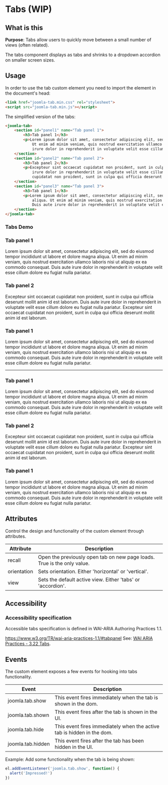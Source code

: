 # Tabs (WIP)

## What is this
**Purpose**: Tabs allow users to quickly move between a small number of views (often related).

The tabs component displays as tabs and shrinks to a dropdown accordion on smaller screen sizes.

## Usage
In order to use the tab custom element you need to import the element in the document's head:
```html
<link href="joomla-tab.min.css" rel="stylesheet">
<script src="joomla-tab.min.js"></script>
```

The simplified version of the tabs:
```html
<joomla-tab>
	<section id="panel1" name="Tab panel 1">
		<h3>Tab panel 1</h3>
		<p>Lorem ipsum dolor sit amet, consectetur adipiscing elit, sed do eiusmod tempor incididunt ut labore et dolore magna aliqua.
			Ut enim ad minim veniam, quis nostrud exercitation ullamco laboris nisi ut aliquip ex ea commodo consequat. Duis aute
			irure dolor in reprehenderit in voluptate velit esse cillum dolore eu fugiat nulla pariatur.</p>
	</section>
	<section id="panel2" name="Tab panel 2">
		<h3>Tab panel 2</h3>
		<p>Excepteur sint occaecat cupidatat non proident, sunt in culpa qui officia deserunt mollit anim id est laborum. Duis aute
			irure dolor in reprehenderit in voluptate velit esse cillum dolore eu fugiat nulla pariatur. Excepteur sint occaecat
			cupidatat non proident, sunt in culpa qui officia deserunt mollit anim id est laborum.</p>
	</section>
	<section id="panel3" name="Tab panel 3">
		<h3>Tab panel 1</h3>
		<p>Lorem ipsum dolor sit amet, consectetur adipiscing elit, sed do eiusmod tempor incididunt ut labore et dolore magna
			aliqua. Ut enim ad minim veniam, quis nostrud exercitation ullamco laboris nisi ut aliquip ex ea commodo consequat.
			Duis aute irure dolor in reprehenderit in voluptate velit esse cillum dolore eu fugiat nulla pariatur.</p>
	</section>
</joomla-tab>
```

### Tabs Demo

<div class="mermaid">
<joomla-tab view="accordion" recall="false">
	<section id="panel1" name="Tab panel 1">
		<h3>Tab panel 1</h3>
		<p>Lorem ipsum dolor sit amet, consectetur adipiscing elit, sed do eiusmod tempor incididunt ut labore et dolore magna aliqua. Ut enim ad minim veniam, quis nostrud exercitation ullamco laboris nisi ut aliquip ex ea commodo consequat. Duis aute irure dolor in reprehenderit in voluptate velit esse cillum dolore eu fugiat nulla pariatur.</p>
	</section>
	<section id="panel2" name="Tab panel 2">
		<h3>Tab panel 2</h3><p>Excepteur sint occaecat cupidatat non proident, sunt in culpa qui officia deserunt mollit anim id est laborum. Duis aute irure dolor in reprehenderit in voluptate velit esse cillum dolore eu fugiat nulla pariatur. Excepteur sint occaecat cupidatat non proident, sunt in culpa qui officia deserunt mollit anim id est laborum.</p>
	</section>
	<section id="panel3" name="Tab panel 3">
		<h3>Tab panel 1</h3><p>Lorem ipsum dolor sit amet, consectetur adipiscing elit, sed do eiusmod tempor incididunt ut labore et dolore magna aliqua. Ut enim ad minim veniam, quis nostrud exercitation ullamco laboris nisi ut aliquip ex ea commodo consequat. Duis aute irure dolor in reprehenderit in voluptate velit esse cillum dolore eu fugiat nulla pariatur.</p>
	</section>
</joomla-tab>

<hr>
<joomla-tab recall="false">
	<section id="panel1" name="Tab panel 1">
		<h3>Tab panel 1</h3>
		<p>Lorem ipsum dolor sit amet, consectetur adipiscing elit, sed do eiusmod tempor incididunt ut labore et dolore magna aliqua. Ut enim ad minim veniam, quis nostrud exercitation ullamco laboris nisi ut aliquip ex ea commodo consequat. Duis aute irure dolor in reprehenderit in voluptate velit esse cillum dolore eu fugiat nulla pariatur.</p>
	</section>
	<section id="panel2" name="Tab panel 2">
		<h3>Tab panel 2</h3><p>Excepteur sint occaecat cupidatat non proident, sunt in culpa qui officia deserunt mollit anim id est laborum. Duis aute irure dolor in reprehenderit in voluptate velit esse cillum dolore eu fugiat nulla pariatur. Excepteur sint occaecat cupidatat non proident, sunt in culpa qui officia deserunt mollit anim id est laborum.</p>
	</section>
	<section id="panel3" name="Tab panel 3">
		<h3>Tab panel 1</h3><p>Lorem ipsum dolor sit amet, consectetur adipiscing elit, sed do eiusmod tempor incididunt ut labore et dolore magna aliqua. Ut enim ad minim veniam, quis nostrud exercitation ullamco laboris nisi ut aliquip ex ea commodo consequat. Duis aute irure dolor in reprehenderit in voluptate velit esse cillum dolore eu fugiat nulla pariatur.</p>
	</section>
</joomla-tab>
</div>

## Attributes
Control the design and functionality of the custom element through attributes.

|Attribute		|Description|
|---------------|-----------------------------------------------------------------------------------------------|
|recall			|Open the previously open tab on new page loads. True is the only value.|
|orientation	|Sets orientation. Either 'horizontal' or 'vertical'.|
|view       	|Sets the default active view. Either 'tabs' or 'accordion'.|

## Accessibility

### Accessibility specification

Accessible tabs specification is defined in WAI-ARIA Authoring Practices 1.1.

https://www.w3.org/TR/wai-aria-practices-1.1/#tabpanel
See: [WAI ARIA Practices - 3.22 Tabs](https://www.w3.org/TR/wai-aria-practices-1.1/).

## Events
The custom element exposes a few events for hooking into tabs functionality.

|Event			|Description								     			|
|-----------------------|-----------------------------------------------------------------------------------------------|
|joomla.tab.show		|This event fires immediately when the tab is shown in the dom.				|
|joomla.tab.shown		|This event fires after the tab is shown in the UI.				|
|joomla.tab.hide		|This event fires immediately when the active tab is hidden in the dom.|
|joomla.tab.hidden		|This event fires after the tab has been hidden in the UI.|


Example:
Add some functionality when the tab is being shown:
```js
el.addEventListener('joomla.tab.show', function() {
  alert('Impressed!')
})
```
